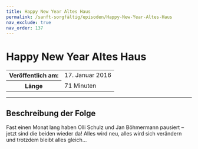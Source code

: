 ```yaml
---
title: Happy New Year Altes Haus
permalink: /sanft-sorgfältig/episoden/Happy-New-Year-Altes-Haus
nav_exclude: true
nav_order: 137
---
```


# Happy New Year Altes Haus
<table class="resp-table dcf-table dcf-table-responsive dcf-table-bordered dcf-table-striped dcf-w-100%">
                    <tbody>
                        <tr>
                            <th scope="row">Veröffentlich am:</th>
                            <td data-label="Veröffentlich am:">17. Januar 2016</td>
                        </tr>
                        <tr>
                            <th scope="row">Länge </th>
                            <td data-label="Länge ">71 Minuten</td>
                        </tr></tbody>
                </table>

***

## Beschreibung der Folge

<div>
Fast einen Monat lang haben Olli Schulz und Jan Böhmermann pausiert – jetzt sind die beiden wieder da! Alles wird neu, alles wird sich verändern und trotzdem bleibt alles gleich...  
</div>

